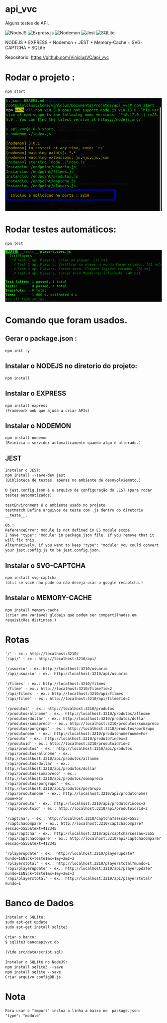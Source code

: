 # api_vvc

Alguns testes de API.

![NodeJS](https://img.shields.io/badge/node.js-6DA55F?style=for-the-badge&logo=node.js&logoColor=white) 
![Express.js](https://img.shields.io/badge/express.js-%23404d59.svg?style=for-the-badge&logo=express&logoColor=%2361DAFB) 
![Nodemon](https://img.shields.io/badge/NODEMON-%23323330.svg?style=for-the-badge&logo=nodemon&logoColor=%BBDEAD) 
![Jest](https://img.shields.io/badge/-jest-%23C21325?style=for-the-badge&logo=jest&logoColor=white) 
![SQLite](https://img.shields.io/badge/sqlite-%2307405e.svg?style=for-the-badge&logo=sqlite&logoColor=white)

NODEJS + EXPRESS + Nodemon + JEST + Memory-Cache + SVG-CAPTCHA + SQLite

Repositorio: https://github.com/ViniciusVC/api_vvc


# Rodar o projeto :
```
npm start
```

![teste API](/src/img/screenshot.png "screenshot")


# Rodar testes automáticos:
```
npm test
```
![teste API](/src/img/screenshot_test.png "screenshot")


# Comando que foram usados.

## Gerar o package.json :
```
npm init -y
```

## Instalar o NODEJS no diretorio do projeto:
```
npm install
```

## Instalar o EXPRESS
```
npm install express
(Framework web que ajuda a criar APIs)
```

## Instalar o NODEMON
```
npm install nodemon
(Reinicia o servidor automaticamente quando algo é alterado.)
```

## JEST
```
Instalar o JEST:
npm install --save-dev jest
(Biblioteca de testes, apenas no ambiente de desnvolviemnto.)

O jest.config.json é o arquivo de configuração do JEST (para rodar testes automatizados).

testEnvironment é o ambiente usado no projeto
testMatch Define arquivos de teste com .js dentro do diretorio __teste__.

Ob.:
ReferenceError: module is not defined in ES module scope
I have "type": "module" in package.json file. If you remove that it will fix this.
Alternatively, if you want to keep "type": "module" you could convert your jest.config.js to be jest.config.json. 

```

## Instalar o SVG-CAPTCHA
```
npm install svg-captcha
(útil se você não pode ou não deseja usar o google recaptcha.)
```

## Instalar o MEMORY-CACHE
```
npm install memory-cache
(criar uma variavel globais que podem ser compartilhadas em requisições distintas.)
```

# Rotas
```
'/' - ex.: http://localhost:3210/
'/api/' - ex.: http://localhost:3210/api/

'/usuario' - ex.:http://localhost:3210/usuario
'/api/usuario' - ex.: http://localhost:3210/api/usuario 

'/filmes' - ex.: http://localhost:3210/filmes
'/filme' - ex.: http://localhost:3210/filme?id=2
'/api/filmes' - ex.: http://localhost:3210/api/filmes
'/api/filme' - ex.: http://localhost:3210/api/filme?id=2

'/produtos' - ex.: http://localhost:3210/produtos
'/produtos/allnome' - ex.: http://localhost:3210/produtos/allnome
'/produtos/dollar' - ex.: http://localhost:3210/produtos/dollar
'/produtos/somapreco' - ex.: http://localhost:3210/produtos/somapreco
'/produtos/porgrupo' - ex.: http://localhost:3210/produtos/porGrupo
'/produtonome' - ex.: http://localhost:3210/produtonome?nome=For
'/produto' - ex.: http://localhost:3210/produto?index=2
'/produtoid' - ex.: http://localhost:3210/produtoid?id=2
'/api/produtos' - ex.: http://localhost:3210/api/produtos
'/api/produtos/allnome' - ex.: http://localhost:3210/api/produtos/allnome
'/api/produtos/dollar' - ex.: http://localhost:3210/api/produtos/dollar
'/api/produtos/somapreco' - ex.: http://localhost:3210/api/produtos/somapreco
'/api/produtos/porgrupo' - ex.: http://localhost:3210/api/produtos/porGrupo
'/api/produtonome' - ex.: http://localhost:3210/api/produtonome?nome=For
'/api/produto' - ex.: http://localhost:3210/api/produto?index=2
'/api/produtoid' - ex.: http://localhost:3210/api/produtoid?id=2

'/captcha', - ex.: http://localhost:3210/captcha?sessao=5555
'/captchacompare' - ex.: http://localhost:3210/captchacompare?sessao=5555&text=412345
'/api/captcha' - ex.: http://localhost:3210/api/captcha?sessao=5555
'/api/captchacompare' - ex.: http://localhost:3210/api/captchacompare?sessao=5555&text=412345

'/playerupdate' - ex.: http://localhost:3210/playerupdate?mundo=1&Nick=teste1&x=1&y=2&z=3
'/playerstotal' - ex.: http://localhost:3210/playerstotal?mundo=1
'/api/playerupdate' - ex.: http://localhost:3210/api/playerupdate?mundo=1&Nick=teste1&x=1&y=2&z=3
'/api/playerstotal' - ex.: http://localhost:3210/api/playerstotal?mundo=1
```

# Banco de Dados
```
Instalar o SQLite: 
sudo apt-get update
sudo apt-get install sqlite3

Criar o banco:
$ sqlite3 bancoapivvc.db

(Vide src/data/script.sql)

Instalar o SQLite no NodeJS:
npm install sqlite3 --save
npm install sqlite --save
Criar arquivo configDB.js

```

# Nota
```
Para usar o "import" inclua a linha a baixo no  package.json:
"type": "module"

 ```